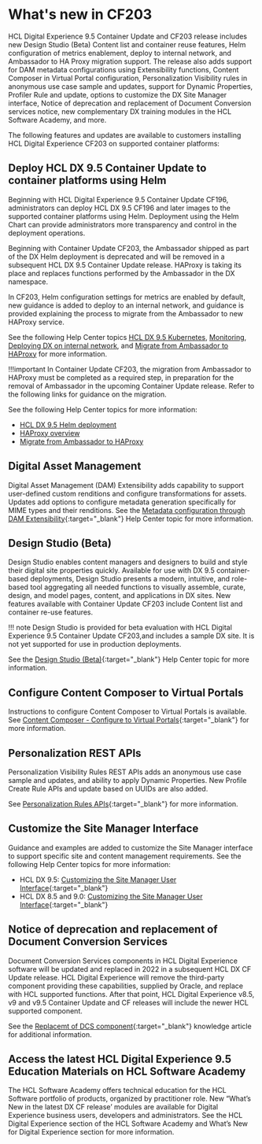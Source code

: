# What's new in CF203

HCL Digital Experience 9.5 Container Update and CF203 release includes new Design Studio (Beta) Content list and container reuse features, Helm configuration of metrics enablement, deploy to internal network, and Ambassador to HA Proxy migration support. The release also adds support for DAM metadata configurations using Extensibility functions, Content Composer in Virtual Portal configuration, Personalization Visibility rules in anonymous use case sample and updates, support for Dynamic Properties, Profiler Rule and update, options to customize the DX Site Manager interface, Notice of deprecation and replacement of Document Conversion services notice, new complementary DX training modules in the HCL Software Academy, and more.

The following features and updates are available to customers installing HCL Digital Experience CF203 on supported container platforms:
<!-- ## Personalization REST APIs 

Personalization Visibility Rules REST APIs adds an anonymous use case sample and updates, and the ability to apply Dynamic Properties. New Profile Create Rule APIs and update based on UUIDs are also added.
See the Help Center topic and [Personalization Rules APIs](https://help.hcltechsw.com/digital-experience/9.5/pzn/dev_pzn_rules_api.html){:target="_blank"}<!-- (../pzn/dev_pzn_rules_api.md) -->
## Deploy HCL DX 9.5 Container Update to container platforms using Helm 

Beginning with HCL Digital Experience 9.5 Container Update CF196, administrators can deploy HCL DX 9.5 CF196 and later images to the supported container platforms using Helm. Deployment using the Helm Chart can provide administrators more transparency and control in the deployment operations. 

Beginning with Container Update CF203, the Ambassador shipped as part of the DX Helm deployment is deprecated and will be removed in a subsequent HCL DX 9.5 Container Update release. HAProxy is taking its place and replaces functions performed by the Ambassador in the DX namespace.

In CF203, Helm configuration settings for metrics are enabled by default, new guidance is added to deploy to an internal network, and guidance is provided explaining the process to migrate from the Ambassador to new HAProxy service.

See the following Help Center topics [HCL DX 9.5 Kubernetes](../../platform/kubernetes/overview.md), [Monitoring](../../platform/kubernetes/operations/monitoring/monitor_helm_deployment_metrics.md), [Deploying DX on internal network](../../platform/kubernetes/deployment/preparation/optional_internal_networking.md), and [Migrate from Ambassador to HAProxy](../../platform/kubernetes/haproxy-migration/haproxy-introduction.md) for more information. 

!!!important
    In Container Update CF203, the migration from Ambassador to HAProxy must be completed as a required step, in preparation for the removal of Ambassador in the upcoming Container Update release. Refer to the following links for guidance on the migration.

See the following Help Center topics for more information:

- [HCL DX 9.5 Helm deployment](../../platform/kubernetes/architecture/helm_overview.md)
- [HAProxy overview](../../platform/kubernetes/haproxy-migration/haproxy-introduction.md)
- [Migrate from Ambassador to HAProxy](../../platform/kubernetes/haproxy-migration/haproxy-migration.md)

## Digital Asset Management 
Digital Asset Management (DAM) Extensibility adds capability to support user-defined custom renditions and configure transformations for assets. Updates add options to configure metadata generation specifically for MIME types and their renditions.
See the [Metadata configuration through DAM Extensibility](https://help.hcltechsw.com/digital-experience/9.5/containerization/configure_dam_Metadata_configuration.html){:target="_blank"}<!-- (../containerization/configure_dam_Metadata_configuration.md)--> Help Center topic for more information.

## Design Studio (Beta)

Design Studio enables content managers and designers to build and style their digital site properties quickly. Available for use with DX 9.5 container-based deployments, Design Studio presents a modern, intuitive, and role-based tool aggregating all needed functions to visually assemble, curate, design, and model pages, content, and applications in DX sites. New features available with Container Update CF203 include Content list and container re-use features. 

!!! note
    Design Studio is provided for beta evaluation with HCL Digital Experience 9.5 Container Update CF203,and includes a sample DX site.  It is not yet supported for use in production deployments. 

See the [Design Studio \(Beta\)](https://help.hcltechsw.com/digital-experience/9.5/design_studio/design_studio_overview.html){:target="_blank"}<!-- (../design_studio/design_studio_overview.md)--> Help Center topic for more information. 

## Configure Content Composer to Virtual Portals 

Instructions to configure Content Composer to Virtual Portals is available.  See [Content Composer - Configure to Virtual Portals](https://help.hcltechsw.com/digital-experience/9.5/content_composer/configure_cc_virtual_portals.html){:target="_blank"} for more information. 

## Personalization REST APIs

Personalization Visibility Rules REST APIs adds an anonymous use case sample and updates, and ability to apply Dynamic Properties. New Profile Create Rule APIs and update based on UUIDs are also added.

See [Personalization Rules APIs](https://help.hcltechsw.com/digital-experience/9.5/pzn/dev_pzn_rules_api_2.html){:target="_blank"} for more information.

## Customize the Site Manager Interface 
Guidance and examples are added to customize the Site Manager interface to support specific site and content management requirements.  See the following Help Center topics for more information:
- HCL DX 9.5: [Customizing the Site Manager User Interface](https://help.hcltechsw.com/digital-experience/9.5/admin-system/Customize_Site_Manager_User_Interface.html){:target="_blank"}
- HCL DX 8.5 and 9.0: [Customizing the Site Manager User Interface](https://help.hcltechsw.com/digital-experience/8.5/admin-system/Customize_Site_Manager_User_Interface.html){:target="_blank"}

## Notice of deprecation and replacement of Document Conversion Services
Document Conversion Services components in HCL Digital Experience software will be updated and replaced in 2022 in a subsequent HCL DX CF Update release. HCL Digital Experience will remove the third-party component providing these capabilities, supplied by Oracle, and replace with HCL supported functions. After that point, HCL Digital Experience v8.5, v9 and v9.5 Container Update and CF releases will include the newer HCL supported component. 

See the [Replacemt of DCS component](https://support.hcltechsw.com/csm?id=kb_article&sysparm_article=KB0096908){:target="_blank"} knowledge article for additional information.

## Access the latest HCL Digital Experience 9.5 Education Materials on HCL Software Academy
The HCL Software Academy offers technical education for the HCL Software portfolio of products, organized by practitioner role. New “What’s New in the latest DX CF release’ modules are available for Digital Experience business users, developers and administrators. See the HCL Digital Experience section of the HCL Software Academy and What’s New for Digital Experience section for more information.



